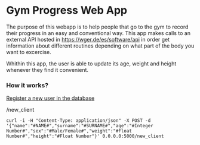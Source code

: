 # Gym Progress Web App

The purpose of this webapp is to help people that go to the gym to record their progress in an easy and conventional way. This app makes calls to an external API hosted in https://wger.de/es/software/api in order get information about different routines depending on what part of the body you want to excercise.

Whithin this app, the user is able to update its age, weight and height whenever they find it convenient.


### How it works?

<u>Register a new user in the database</u>

/new_client

```
curl -i -H "Content-Type: application/json" -X POST -d '{"name":"#NAME#","surname":"#SURNAME#","age":"#Integer Number#","sex":"#Male/Female#","weight":"#Float Number#","height":"#Float Number"}' 0.0.0.0:5000/new_client

```
